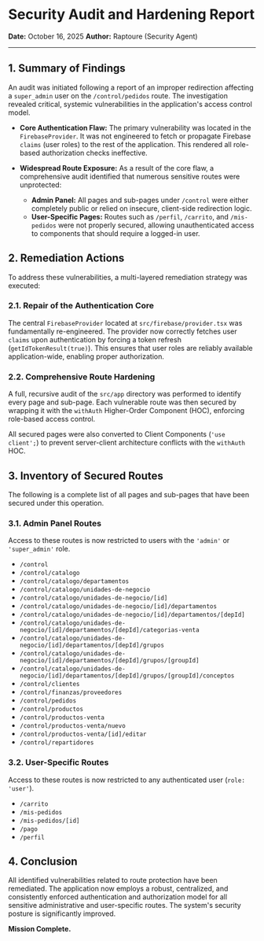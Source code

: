 # Security Audit and Hardening Report

**Date:** October 16, 2025
**Author:** Raptoure (Security Agent)

---

## 1. Summary of Findings

An audit was initiated following a report of an improper redirection affecting a `super_admin` user on the `/control/pedidos` route. The investigation revealed critical, systemic vulnerabilities in the application's access control model.

*   **Core Authentication Flaw:** The primary vulnerability was located in the `FirebaseProvider`. It was not engineered to fetch or propagate Firebase `claims` (user roles) to the rest of the application. This rendered all role-based authorization checks ineffective.

*   **Widespread Route Exposure:** As a result of the core flaw, a comprehensive audit identified that numerous sensitive routes were unprotected:
    *   **Admin Panel:** All pages and sub-pages under `/control` were either completely public or relied on insecure, client-side redirection logic.
    *   **User-Specific Pages:** Routes such as `/perfil`, `/carrito`, and `/mis-pedidos` were not properly secured, allowing unauthenticated access to components that should require a logged-in user.

## 2. Remediation Actions

To address these vulnerabilities, a multi-layered remediation strategy was executed:

### 2.1. Repair of the Authentication Core

The central `FirebaseProvider` located at `src/firebase/provider.tsx` was fundamentally re-engineered. The provider now correctly fetches user `claims` upon authentication by forcing a token refresh (`getIdTokenResult(true)`). This ensures that user roles are reliably available application-wide, enabling proper authorization.

### 2.2. Comprehensive Route Hardening

A full, recursive audit of the `src/app` directory was performed to identify every page and sub-page. Each vulnerable route was then secured by wrapping it with the `withAuth` Higher-Order Component (HOC), enforcing role-based access control.

All secured pages were also converted to Client Components (`'use client';`) to prevent server-client architecture conflicts with the `withAuth` HOC.

## 3. Inventory of Secured Routes

The following is a complete list of all pages and sub-pages that have been secured under this operation.

### 3.1. Admin Panel Routes

Access to these routes is now restricted to users with the `'admin'` or `'super_admin'` role.

-   `/control`
-   `/control/catalogo`
-   `/control/catalogo/departamentos`
-   `/control/catalogo/unidades-de-negocio`
-   `/control/catalogo/unidades-de-negocio/[id]`
-   `/control/catalogo/unidades-de-negocio/[id]/departamentos`
-   `/control/catalogo/unidades-de-negocio/[id]/departamentos/[depId]`
-   `/control/catalogo/unidades-de-negocio/[id]/departamentos/[depId]/categorias-venta`
-   `/control/catalogo/unidades-de-negocio/[id]/departamentos/[depId]/grupos`
-   `/control/catalogo/unidades-de-negocio/[id]/departamentos/[depId]/grupos/[groupId]`
-   `/control/catalogo/unidades-de-negocio/[id]/departamentos/[depId]/grupos/[groupId]/conceptos`
-   `/control/clientes`
-   `/control/finanzas/proveedores`
-   `/control/pedidos`
-   `/control/productos`
-   `/control/productos-venta`
-   `/control/productos-venta/nuevo`
-   `/control/productos-venta/[id]/editar`
-   `/control/repartidores`

### 3.2. User-Specific Routes

Access to these routes is now restricted to any authenticated user (`role: 'user'`).

-   `/carrito`
-   `/mis-pedidos`
-   `/mis-pedidos/[id]`
-   `/pago`
-   `/perfil`

## 4. Conclusion

All identified vulnerabilities related to route protection have been remediated. The application now employs a robust, centralized, and consistently enforced authentication and authorization model for all sensitive administrative and user-specific routes. The system's security posture is significantly improved.

**Mission Complete.**
